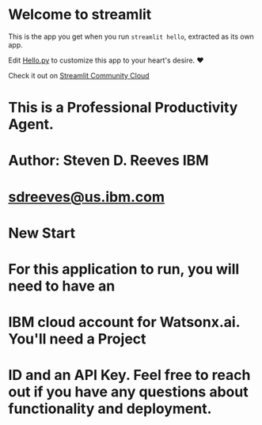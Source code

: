 # Welcome to streamlit

This is the app you get when you run `streamlit hello`, extracted as its own app.

Edit [Hello.py](./Hello.py) to customize this app to your heart's desire. ❤️

Check it out on [Streamlit Community Cloud](https://st-hello-app.streamlit.app/)

# This is a Professional Productivity Agent.
# Author: Steven D. Reeves IBM
# sdreeves@us.ibm.com
# New Start
# For this application to run, you will need to have an
# IBM cloud account for Watsonx.ai. You'll need a Project
# ID and an API Key. Feel free to reach out if you have any questions about functionality and deployment.
